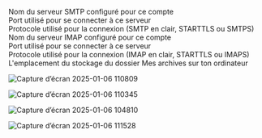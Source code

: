 Nom du serveur SMTP configuré pour ce compte  
Port utilisé pour se connecter à ce serveur  
Protocole utilisé pour la connexion (SMTP en clair, STARTTLS ou SMTPS)  
Nom du serveur IMAP configuré pour ce compte  
Port utilisé pour se connecter à ce serveur  
Protocole utilisé pour la connexion (IMAP en clair, STARTTLS ou IMAPS)  
L'emplacement du stockage du dossier Mes archives sur ton ordinateur  



![Capture d’écran 2025-01-06 110809](https://github.com/user-attachments/assets/30566ffc-27c2-4e32-afb5-91d5a8f5529a)  

![Capture d’écran 2025-01-06 110345](https://github.com/user-attachments/assets/6c182de4-8fbc-4efd-9adf-93efe8a7f9eb)  
 
![Capture d’écran 2025-01-06 104810](https://github.com/user-attachments/assets/aef6c04e-d1a3-4bad-b5f9-6b92dfc44fcb)  

![Capture d’écran 2025-01-06 111528](https://github.com/user-attachments/assets/7bf8c7bf-8e06-4f15-a3b4-0167d2f11c37)

